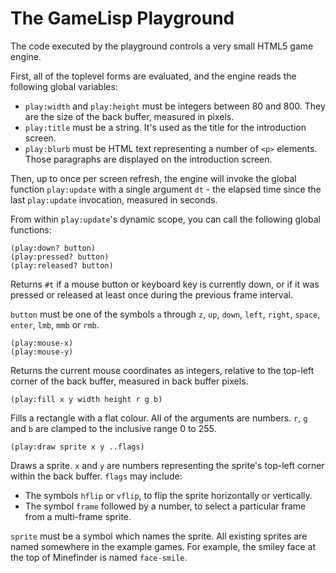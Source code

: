 # The GameLisp Playground

The code executed by the playground controls a very small HTML5 game engine. 

First, all of the toplevel forms are evaluated, and the engine reads the following global
variables:

- `play:width` and `play:height` must be integers between 80 and 800. They are the size of the
  back buffer, measured in pixels.
- `play:title` must be a string. It's used as the title for the introduction screen.
- `play:blurb` must be HTML text representing a number of `<p>` elements. Those paragraphs
  are displayed on the introduction screen.

Then, up to once per screen refresh, the engine will invoke the global function `play:update` with
a single argument `dt` - the elapsed time since the last `play:update` invocation, measured
in seconds.

From within `play:update`'s dynamic scope, you can call the following global functions:

	(play:down? button)
	(play:pressed? button)
	(play:released? button)

Returns `#t` if a mouse button or keyboard key is currently down, or if it was pressed or
released at least once during the previous frame interval.

`button` must be one of the symbols `a` through `z`, `up`, `down`, `left`, `right`, `space`,
`enter`, `lmb`, `mmb` or `rmb`.
	
	(play:mouse-x)
	(play:mouse-y)

Returns the current mouse coordinates as integers, relative to the top-left corner of the 
back buffer, measured in back buffer pixels.

	(play:fill x y width height r g b)

Fills a rectangle with a flat colour. All of the arguments are numbers. `r`, `g` and `b` are
clamped to the inclusive range 0 to 255.
	
	(play:draw sprite x y ..flags)

Draws a sprite. `x` and `y` are numbers representing the sprite's top-left corner within the
back buffer. `flags` may include:

- The symbols `hflip` or `vflip`, to flip the sprite horizontally or vertically.
- The symbol `frame` followed by a number, to select a particular frame from a multi-frame
  sprite.

`sprite` must be a symbol which names the sprite. All existing sprites are named somewhere in the
example games. For example, the smiley face at the top of Minefinder is named `face-smile`.
